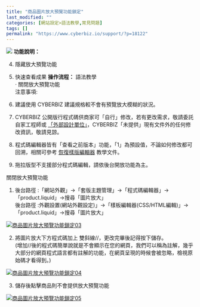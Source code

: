 ```yaml
---
title: "商品圖片放大預覽功能鎖定"
last_modified: ""
categories: [網站設定>語法教學,常見問題]
tags: []
permalink: "https://www.cyberbiz.io/support/?p=18122"
---
```


![](https://www.cyberbiz.io/support/wp-content/uploads/2021/08/商品圖片放大預覽功能鎖定封面圖.png) **功能說明：**  

4. 隱藏放大預覽功能
5. 快速查看成果
**操作流程：** 語法教學  
· 關閉放大預覽功能  
注意事項:  

6. 建議使用 CYBERBIZ 建議規格較不會有預覽放大模糊的狀況。
7. CYBERBIZ 公開版行程式碼供商家可「自行」修改，若有更改需求，敬請委託自家工程師或 [「外部設計單位」](https://docs.google.com/spreadsheets/d/1uvrqOE10xyMVPvUctgOw9HddT9wbty5ZCNnBQCpmlMI/edit?usp=sharing)，CYBERBIZ「未提供」現有文件外的任何修改資訊，敬請見諒。
8. 程式碼編輯器皆有「查看之前版本」功能，「1」為預設值，不論如何修改都可回溯，相關可參考 [ 恢復樣版編輯器](https://www.cyberbiz.io/support/?p=16146) 教學文件。
9. 拖拉版型不支援部分程式碼編輯，請依後台開放功能為主。


關閉放大預覽功能  


1. 後台路徑 :「網站外觀」→「套版主題管理」→「程式碼編輯器」→「product.liquid」→搜尋「圖片放大」  
後台路徑 :外觀設置(網站外觀設定)」→「樣板編輯器(CSS/HTML編輯)」→「product.liquid」→搜尋「圖片放大」


[![商品圖片放大預覽功能鎖定03](https://www.cyberbiz.io/support/wp-content/uploads/2021/08/商品圖片放大預覽功能鎖定03.png)](https://www.cyberbiz.io/support/wp-content/uploads/2021/08/商品圖片放大預覽功能鎖定03.png)  


2. 將圖片放大下方程式碼加上 雙斜線//，更改完畢後記得按下儲存。  
(增加//後的程式碼簡單說就是不會顯示在您的網頁，我們可以稱為註解，幾乎大部分的網頁程式語言都有註解的功能，在網頁呈現的時候會被忽略，檢視原始碼才看得到。)  

[![商品圖片放大預覽功能鎖定04](https://www.cyberbiz.io/support/wp-content/uploads/2021/08/商品圖片放大預覽功能鎖定04.png)](https://www.cyberbiz.io/support/wp-content/uploads/2021/08/商品圖片放大預覽功能鎖定04.png)

3. 儲存後點擊商品則不會提供放大預覽功能  

[![商品圖片放大預覽功能鎖定05](https://www.cyberbiz.io/support/wp-content/uploads/2021/08/商品圖片放大預覽功能鎖定05.png)](https://www.cyberbiz.io/support/wp-content/uploads/2021/08/商品圖片放大預覽功能鎖定05.png)


